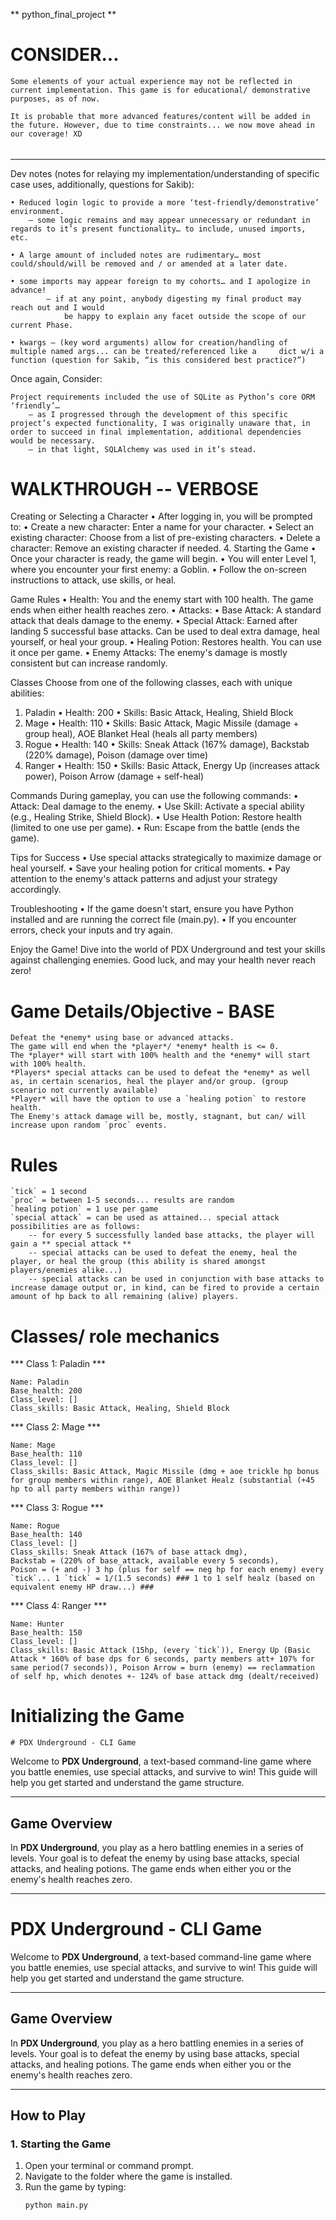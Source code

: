 ** python_final_project **

# CONSIDER... 
    Some elements of your actual experience may not be reflected in current implementation. This game is for educational/ demonstrative purposes, as of now. 

    It is probable that more advanced features/content will be added in the future. However, due to time constraints... we now move ahead in our coverage! XD

######

***

Dev notes (notes for relaying my implementation/understanding of specific case uses, additionally, questions for Sakib):

	• Reduced login logic to provide a more ‘test-friendly/demonstrative’ environment.
		— some logic remains and may appear unnecessary or redundant in regards to it’s present functionality… to include, unused imports, etc.

	• A large amount of included notes are rudimentary… most could/should/will be removed and / or amended at a later date.
	
	• some imports may appear foreign to my cohorts… and I apologize in advance!
			— if at any point, anybody digesting my final product may reach out and I would
				be happy to explain any facet outside the scope of our current Phase. 

	• kwargs — (key word arguments) allow for creation/handling of multiple named args... can be treated/referenced like a     dict w/i a function (question for Sakib, “is this considered best practice?”)

Once again, Consider:

	Project requirements included the use of SQLite as Python’s core ORM ‘friendly’…
		— as I progressed through the development of this specific project’s expected functionality, I was originally unaware that, in order to succeed in final implementation, additional dependencies would be necessary. 
		— in that light, SQLAlchemy was used in it’s stead.

######

# WALKTHROUGH -- VERBOSE

Creating or Selecting a Character
	•	After logging in, you will be prompted to:
	•	Create a new character: Enter a name for your character.
	•	Select an existing character: Choose from a list of pre-existing characters.
	•	Delete a character: Remove an existing character if needed.
4. Starting the Game
	•	Once your character is ready, the game will begin.
	•	You will enter Level 1, where you encounter your first enemy: a Goblin.
	•	Follow the on-screen instructions to attack, use skills, or heal.

Game Rules
	•	Health: You and the enemy start with 100 health. The game ends when either health reaches zero.
	•	Attacks:
	•	Base Attack: A standard attack that deals damage to the enemy.
	•	Special Attack: Earned after landing 5 successful base attacks. Can be used to deal extra damage, heal yourself, or heal your group.
	•	Healing Potion: Restores health. You can use it once per game.
	•	Enemy Attacks: The enemy's damage is mostly consistent but can increase randomly.

Classes
Choose from one of the following classes, each with unique abilities:
1. Paladin
	•	Health: 200
	•	Skills: Basic Attack, Healing, Shield Block
2. Mage
	•	Health: 110
	•	Skills: Basic Attack, Magic Missile (damage + group heal), AOE Blanket Heal (heals all party members)
3. Rogue
	•	Health: 140
	•	Skills: Sneak Attack (167% damage), Backstab (220% damage), Poison (damage over time)
4. Ranger
	•	Health: 150
	•	Skills: Basic Attack, Energy Up (increases attack power), Poison Arrow (damage + self-heal)

Commands
During gameplay, you can use the following commands:
	•	Attack: Deal damage to the enemy.
	•	Use Skill: Activate a special ability (e.g., Healing Strike, Shield Block).
	•	Use Health Potion: Restore health (limited to one use per game).
	•	Run: Escape from the battle (ends the game).

Tips for Success
	•	Use special attacks strategically to maximize damage or heal yourself.
	•	Save your healing potion for critical moments.
	•	Pay attention to the enemy's attack patterns and adjust your strategy accordingly.

Troubleshooting
	•	If the game doesn't start, ensure you have Python installed and are running the correct file (main.py).
	•	If you encounter errors, check your inputs and try again.

Enjoy the Game!
Dive into the world of PDX Underground and test your skills against challenging enemies. Good luck, and may your health never reach zero!

######

# Game Details/Objective - BASE

    Defeat the *enemy* using base or advanced attacks.
    The game will end when the *player*/ *enemy* health is <= 0.
    The *player* will start with 100% health and the *enemy* will start with 100% health.
    *Players* special attacks can be used to defeat the *enemy* as well as, in certain scenarios, heal the player and/or group. (group scenario not currently available) 
    *Player* will have the option to use a `healing potion` to restore health.
    The Enemy's attack damage will be, mostly, stagnant, but can/ will increase upon random `proc` events.


# Rules

    `tick` = 1 second
    `proc` = between 1-5 seconds... results are random
    `healing potion` = 1 use per game
    `special attack` = can be used as attained... special attack possibilities are as follows:
        -- for every 5 successfully landed base attacks, the player will gain a ** special attack **
        -- special attacks can be used to defeat the enemy, heal the player, or heal the group (this ability is shared amongst players/enemies alike...)
        -- special attacks can be used in conjunction with base attacks to increase damage output or, in kind, can be fired to provide a certain amount of hp back to all remaining (alive) players.


# Classes/ role mechanics
  

*** Class 1: Paladin ***

    Name: Paladin
    Base_health: 200
    Class_level: []
    Class_skills: Basic Attack, Healing, Shield Block
   

*** Class 2: Mage ***

    Name: Mage
    Base_health: 110
    Class_level: []
    Class_skills: Basic Attack, Magic Missile (dmg + aoe trickle hp bonus for group members within range), AOE Blanket Healz (substantial (+45 hp to all party members within range))

*** Class 3: Rogue ***

    Name: Rogue
    Base_health: 140
    Class_level: []
    Class_skills: Sneak Attack (167% of base attack dmg), 
    Backstab = (220% of base_attack, available every 5 seconds), 
    Poison = (+ and -) 3 hp (plus for self == neg hp for each enemy) every `tick`... 1 `tick` = 1/(1.5 seconds) ### 1 to 1 self healz (based on equivalent enemy HP draw...) ###

*** Class 4: Ranger ***

    Name: Hunter
    Base_health: 150
    Class_level: []
    Class_skills: Basic Attack (15hp, (every `tick`)), Energy Up (Basic Attack * 160% of base dps for 6 seconds, party members att+ 107% for same period(7 seconds)), Poison Arrow = burn (enemy) == reclammation of self hp, which denotes +- 124% of base attack dmg (dealt/received)

# Initializing the Game
    # PDX Underground - CLI Game

Welcome to **PDX Underground**, a text-based command-line game where you battle enemies, use special attacks, and survive to win! This guide will help you get started and understand the game structure.

---

## **Game Overview**

In **PDX Underground**, you play as a hero battling enemies in a series of levels. Your goal is to defeat the enemy by using base attacks, special attacks, and healing potions. The game ends when either you or the enemy's health reaches zero.

---

# PDX Underground - CLI Game

Welcome to **PDX Underground**, a text-based command-line game where you battle enemies, use special attacks, and survive to win! This guide will help you get started and understand the game structure.

---

## **Game Overview**

In **PDX Underground**, you play as a hero battling enemies in a series of levels. Your goal is to defeat the enemy by using base attacks, special attacks, and healing potions. The game ends when either you or the enemy's health reaches zero.

---
## **How to Play**

### **1. Starting the Game**
1. Open your terminal or command prompt.
2. Navigate to the folder where the game is installed.
3. Run the game by typing:
   ```bash -- zsh
   python main.py
